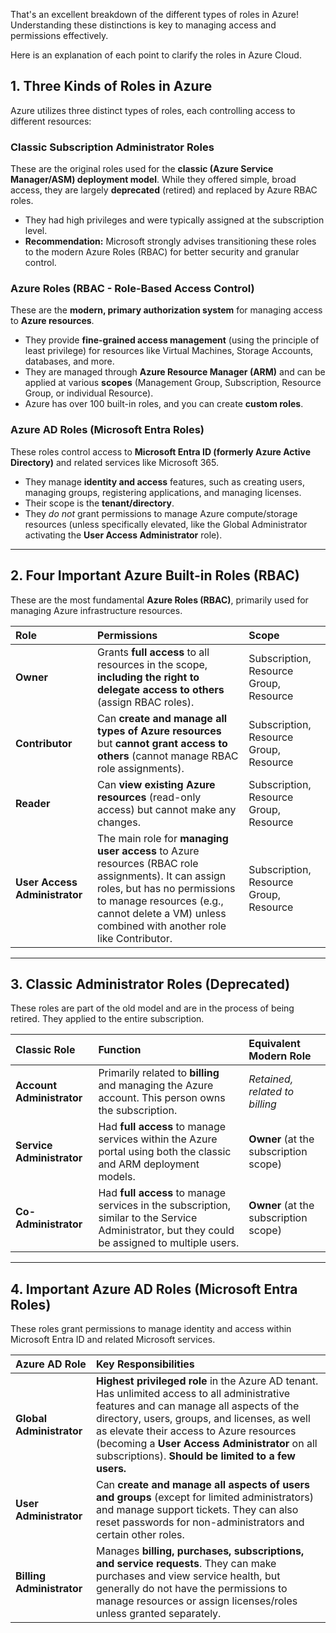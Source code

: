 That's an excellent breakdown of the different types of roles in Azure! Understanding these distinctions is key to managing access and permissions effectively.

Here is an explanation of each point to clarify the roles in Azure Cloud.

## 1. Three Kinds of Roles in Azure

Azure utilizes three distinct types of roles, each controlling access to different resources:

### Classic Subscription Administrator Roles
These are the original roles used for the **classic (Azure Service Manager/ASM) deployment model**. While they offered simple, broad access, they are largely **deprecated** (retired) and replaced by Azure RBAC roles.

* They had high privileges and were typically assigned at the subscription level.
* **Recommendation:** Microsoft strongly advises transitioning these roles to the modern Azure Roles (RBAC) for better security and granular control.

### Azure Roles (RBAC - Role-Based Access Control)
These are the **modern, primary authorization system** for managing access to **Azure resources**.

* They provide **fine-grained access management** (using the principle of least privilege) for resources like Virtual Machines, Storage Accounts, databases, and more.
* They are managed through **Azure Resource Manager (ARM)** and can be applied at various **scopes** (Management Group, Subscription, Resource Group, or individual Resource).
* Azure has over 100 built-in roles, and you can create **custom roles**.

### Azure AD Roles (Microsoft Entra Roles)
These roles control access to **Microsoft Entra ID (formerly Azure Active Directory)** and related services like Microsoft 365.

* They manage **identity and access** features, such as creating users, managing groups, registering applications, and managing licenses.
* Their scope is the **tenant/directory**.
* They *do not* grant permissions to manage Azure compute/storage resources (unless specifically elevated, like the Global Administrator activating the **User Access Administrator** role).

***

## 2. Four Important Azure Built-in Roles (RBAC)

These are the most fundamental **Azure Roles (RBAC)**, primarily used for managing Azure infrastructure resources.

| Role | Permissions | Scope |
| :--- | :--- | :--- |
| **Owner** | Grants **full access** to all resources in the scope, **including the right to delegate access to others** (assign RBAC roles). | Subscription, Resource Group, Resource |
| **Contributor** | Can **create and manage all types of Azure resources** but **cannot grant access to others** (cannot manage RBAC role assignments). | Subscription, Resource Group, Resource |
| **Reader** | Can **view existing Azure resources** (read-only access) but cannot make any changes. | Subscription, Resource Group, Resource |
| **User Access Administrator** | The main role for **managing user access** to Azure resources (RBAC role assignments). It can assign roles, but has no permissions to manage resources (e.g., cannot delete a VM) unless combined with another role like Contributor. | Subscription, Resource Group, Resource |

***

## 3. Classic Administrator Roles (Deprecated)

These roles are part of the old model and are in the process of being retired. They applied to the entire subscription.

| Classic Role | Function | Equivalent Modern Role |
| :--- | :--- | :--- |
| **Account Administrator** | Primarily related to **billing** and managing the Azure account. This person owns the subscription. | *Retained, related to billing* |
| **Service Administrator** | Had **full access** to manage services within the Azure portal using both the classic and ARM deployment models. | **Owner** (at the subscription scope) |
| **Co-Administrator** | Had **full access** to manage services in the subscription, similar to the Service Administrator, but they could be assigned to multiple users. | **Owner** (at the subscription scope) |

***

## 4. Important Azure AD Roles (Microsoft Entra Roles)

These roles grant permissions to manage identity and access within Microsoft Entra ID and related Microsoft services.

| Azure AD Role | Key Responsibilities |
| :--- | :--- |
| **Global Administrator** | **Highest privileged role** in the Azure AD tenant. Has unlimited access to all administrative features and can manage all aspects of the directory, users, groups, and licenses, as well as elevate their access to Azure resources (becoming a **User Access Administrator** on all subscriptions). **Should be limited to a few users.** |
| **User Administrator** | Can **create and manage all aspects of users and groups** (except for limited administrators) and manage support tickets. They can also reset passwords for non-administrators and certain other roles. |
| **Billing Administrator** | Manages **billing, purchases, subscriptions, and service requests**. They can make purchases and view service health, but generally do not have the permissions to manage resources or assign licenses/roles unless granted separately. |
